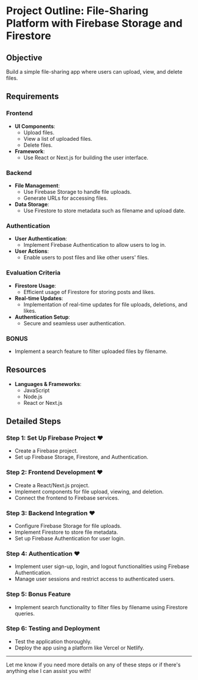 
# Project Outline: File-Sharing Platform with Firebase Storage and Firestore

## Objective
Build a simple file-sharing app where users can upload, view, and delete files.

## Requirements

### Frontend
- **UI Components**:
  - Upload files.
  - View a list of uploaded files.
  - Delete files.
- **Framework**:
  - Use React or Next.js for building the user interface.

### Backend
- **File Management**:
  - Use Firebase Storage to handle file uploads.
  - Generate URLs for accessing files.
- **Data Storage**:
  - Use Firestore to store metadata such as filename and upload date.

### Authentication
- **User Authentication**:
  - Implement Firebase Authentication to allow users to log in.
- **User Actions**:
  - Enable users to post files and like other users' files.

### Evaluation Criteria
- **Firestore Usage**:
  - Efficient usage of Firestore for storing posts and likes.
- **Real-time Updates**:
  - Implementation of real-time updates for file uploads, deletions, and likes.
- **Authentication Setup**:
  - Secure and seamless user authentication.

### BONUS
- Implement a search feature to filter uploaded files by filename.

## Resources
- **Languages & Frameworks**:
  - JavaScript
  - Node.js
  - React or Next.js

## Detailed Steps

### Step 1: Set Up Firebase Project ♥
- Create a Firebase project.
- Set up Firebase Storage, Firestore, and Authentication.

### Step 2: Frontend Development ♥
- Create a React/Next.js project.
- Implement components for file upload, viewing, and deletion.
- Connect the frontend to Firebase services.

### Step 3: Backend Integration ♥
- Configure Firebase Storage for file uploads.
- Implement Firestore to store file metadata.
- Set up Firebase Authentication for user login.

### Step 4: Authentication ♥
- Implement user sign-up, login, and logout functionalities using Firebase Authentication.
- Manage user sessions and restrict access to authenticated users.

### Step 5: Bonus Feature
- Implement search functionality to filter files by filename using Firestore queries.

### Step 6: Testing and Deployment
- Test the application thoroughly.
- Deploy the app using a platform like Vercel or Netlify.

---

Let me know if you need more details on any of these steps or if there's anything else I can assist you with!
